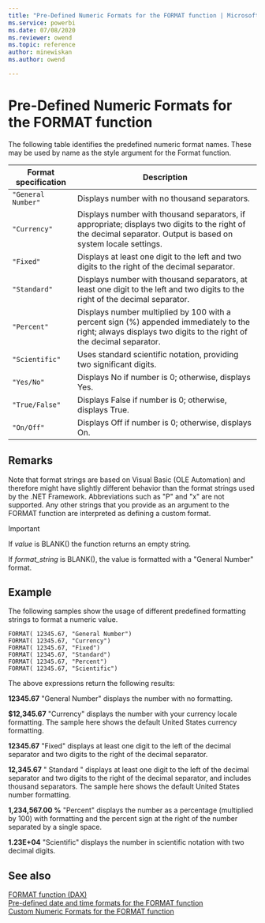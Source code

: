 ```yaml
---
title: "Pre-Defined Numeric Formats for the FORMAT function | Microsoft Docs"
ms.service: powerbi 
ms.date: 07/08/2020
ms.reviewer: owend
ms.topic: reference
author: minewiskan
ms.author: owend

---
```

# Pre-Defined Numeric Formats for the FORMAT function

The following table identifies the predefined numeric format names. These may be used by name as the style argument for the Format function.  
  
|Format specification|Description|  
|------------------------|---------------|  
|`"General Number"`|Displays number with no thousand separators.|  
|`"Currency"`|Displays number with thousand separators, if appropriate; displays two digits to the right of the decimal separator. Output is based on system locale settings.|  
|`"Fixed"`|Displays at least one digit to the left and two digits to the right of the decimal separator.|  
|`"Standard"`|Displays number with thousand separators, at least one digit to the left and two digits to the right of the decimal separator.|  
|`"Percent"`|Displays number multiplied by 100 with a percent sign (%) appended immediately to the right; always displays two digits to the right of the decimal separator.|  
|`"Scientific"`|Uses standard scientific notation, providing two significant digits.|  
|`"Yes/No"`|Displays No if number is 0; otherwise, displays Yes.|  
|`"True/False"`|Displays False if number is 0; otherwise, displays True.|  
|`"On/Off"`|Displays Off if number is 0; otherwise, displays On.|  
  
## Remarks

Note that format strings are based on Visual Basic (OLE Automation) and therefore might have slightly different behavior than the format strings used by the .NET Framework. Abbreviations such as "P" and "x" are not supported. Any other strings that you provide as an argument to the FORMAT function are interpreted as defining a custom format.  
  
> [!IMPORTANT]  
> If *value* is BLANK() the function returns an empty string.  
>
> If *format_string* is BLANK(), the value is formatted with a "General Number" format.  
  
## Example

The following samples show the usage of different predefined formatting strings to format a numeric value.  
  
```dax
FORMAT( 12345.67, "General Number")  
FORMAT( 12345.67, "Currency")  
FORMAT( 12345.67, "Fixed")  
FORMAT( 12345.67, "Standard")  
FORMAT( 12345.67, "Percent")  
FORMAT( 12345.67, "Scientific")  
```

The above expressions return the following results:  
  
**12345.67** "General Number" displays the number with no formatting.  
  
**$12,345.67** "Currency" displays the number with your currency locale formatting. The sample here shows the default United States currency formatting.  
  
**12345.67** "Fixed" displays at least one digit to the left of the decimal separator and two digits to the right of the decimal separator.  
  
**12,345.67** " Standard " displays at least one digit to the left of the decimal separator and two digits to the right of the decimal separator, and includes thousand separators. The sample here shows the default United States number formatting.  
  
**1,234,567.00 %** "Percent" displays the number as a percentage (multiplied by 100) with formatting and the percent sign at the right of the number separated by a single space.  
  
**1.23E+04** "Scientific" displays the number in scientific notation with two decimal digits.  
  
## See also

[FORMAT function &#40;DAX&#41;](format-function-dax.md)  
[Pre-defined date and time formats for the FORMAT function](pre-defined-date-and-time-formats-for-the-format-function.md)  
[Custom Numeric Formats for the FORMAT function](custom-numeric-formats-for-the-format-function.md)  
